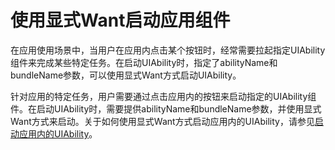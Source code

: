 # 使用显式Want启动应用组件

<!--Kit: Ability Kit-->
<!--Subsystem: Ability-->
<!--Owner: @li-weifeng2024-->
<!--Designer: @li-weifeng2024-->
<!--Tester: @lixueqing513-->
<!--Adviser: @huipeizi-->

在应用使用场景中，当用户在应用内点击某个按钮时，经常需要拉起指定UIAbility组件来完成某些特定任务。在启动UIAbility时，指定了abilityName和bundleName参数，可以使用显式Want方式启动UIAbility。

针对应用的特定任务，用户需要通过点击应用内的按钮来启动指定的UIAbility组件。在启动UIAbility时，需要提供abilityName和bundleName参数，并使用显式Want方式来启动。关于如何使用显式Want方式启动应用内的UIAbility，请参见[启动应用内的UIAbility](uiability-intra-device-interaction.md#启动应用内的uiability)。
